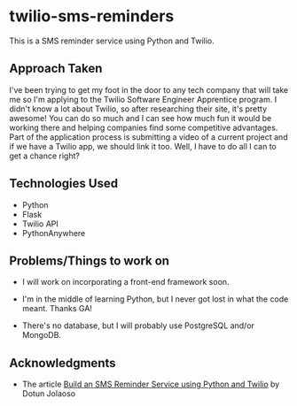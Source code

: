 # twilio-sms-reminders

  This is a SMS reminder service using Python and Twilio.

## Approach Taken

  I've been trying to get my foot in the door to any tech company that will take me so I'm applying to the Twilio Software Engineer Apprentice program.  I didn't know a lot about Twilio, so after researching their site, it's pretty awesome!  You can do so much and I can see how much fun it would be working there and helping companies find some competitive advantages.  Part of the application process is submitting a video of a current project and if we have a Twilio app, we should link it too.  Well, I have to do all I can to get a chance right?  


## Technologies Used

  *	Python
  *	Flask
  *	Twilio API
  *	PythonAnywhere
  

## Problems/Things to work on

  * I will work on incorporating a front-end framework soon.  
  * I'm in the middle of learning Python, but I never got lost in what the code meant.  Thanks GA!

  *	There's no database, but I will probably use PostgreSQL and/or MongoDB.

  
## Acknowledgments

  *	The article [Build an SMS Reminder Service using Python and Twilio](https://www.twilio.com/blog/build-sms-reminder-service-python-twilio) by Dotun Jolaoso

  
